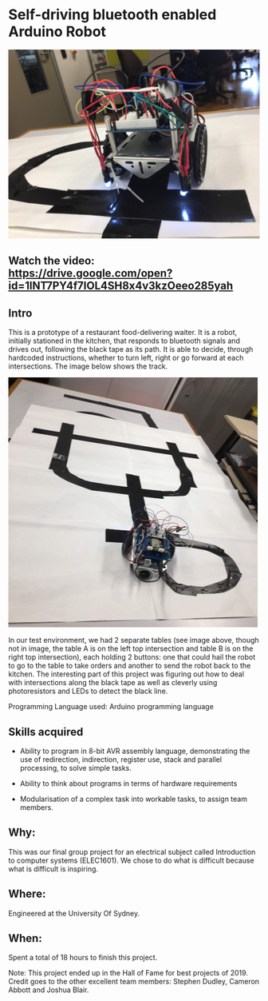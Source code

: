 # Self-driving bluetooth enabled Arduino Robot

<img src="images/IMG_3768.JPG" width="800">

## Watch the video: https://drive.google.com/open?id=1lNT7PY4f7IOL4SH8x4v3kzOeeo285yah

## Intro


This is a prototype of a restaurant food-delivering waiter. It is a robot, initially stationed in the kitchen, that responds to bluetooth signals and drives out, following the black tape as its path. It is able to decide, through hardcoded instructions, whether to turn left, right or go forward at each intersections. The image below shows the track.

<img src="images/IMG_3767.JPG" width="500" height="500">

In our test environment, we had 2 separate tables (see image above, though not in image, the table A is on the left top intersection and table B is on the right top intersection), each holding 2 buttons: one that could hail the robot to go to the table to take orders and another to send the robot back to the kitchen. The interesting part of this project was figuring out how to deal with intersections along the black tape as well as cleverly using photoresistors and LEDs to detect the black line. 


Programming Language used: Arduino programming language

## Skills acquired

* Ability to program in 8-bit AVR assembly language, demonstrating the use of redirection, indirection, register use, stack and parallel processing, to solve simple tasks.

* Ability to think about programs in terms of hardware requirements

* Modularisation of a complex task into workable tasks, to assign team members.


## Why:

This was our final group project for an electrical subject called Introduction to computer systems (ELEC1601). We chose to do what is difficult because what is difficult is inspiring.


## Where:
Engineered at the University Of Sydney.


## When:

Spent a total of 18 hours to finish this project.

Note: This project ended up in the Hall of Fame for best projects of 2019. Credit goes to the other excellent team members: Stephen Dudley, Cameron Abbott and Joshua Blair.
